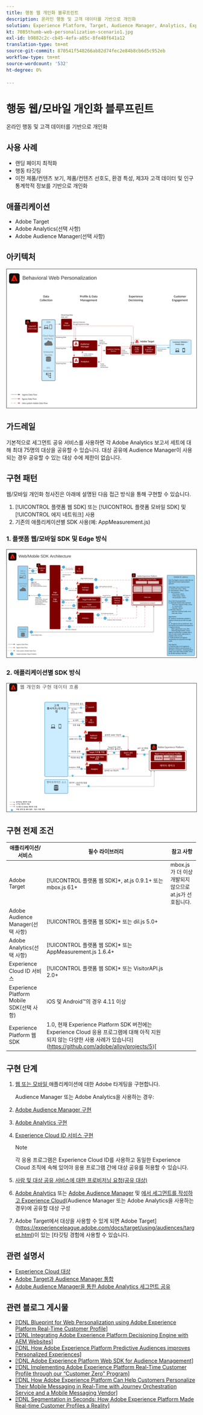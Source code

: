 ```yaml
---
title: 행동 웹 개인화 블루프린트
description: 온라인 행동 및 고객 데이터를 기반으로 개인화
solution: Experience Platform, Target, Audience Manager, Analytics, Experience Cloud Services, Data Collection
kt: 7085thumb-web-personalization-scenario1.jpg
exl-id: b9882c2c-cb45-4efa-a85c-8fe48f641a12
translation-type: tm+mt
source-git-commit: 870541f548266ab82d74fec2e84b8cb6d5c952eb
workflow-type: tm+mt
source-wordcount: '532'
ht-degree: 0%

---
```


# 행동 웹/모바일 개인화 블루프린트

온라인 행동 및 고객 데이터를 기반으로 개인화

## 사용 사례

* 랜딩 페이지 최적화
* 행동 타깃팅
* 이전 제품/컨텐츠 보기, 제품/컨텐츠 선호도, 환경 특성, 제3자 고객 데이터 및 인구 통계학적 정보를 기반으로 개인화

## 애플리케이션

* Adobe Target
* Adobe Analytics(선택 사항)
* Adobe Audience Manager(선택 사항)

## 아키텍처

<img src="assets/personalization.svg" alt="행동 웹 개인화 청사진을 위한 참조 아키텍처" style="border:1px solid #4a4a4a" />


## 가드레일

기본적으로 세그먼트 공유 서비스를 사용하면 각 Adobe Analytics 보고서 세트에 대해 최대 75명의 대상을 공유할 수 있습니다. 대상 공유에 Audience Manager이 사용되는 경우 공유할 수 있는 대상 수에 제한이 없습니다. 

## 구현 패턴

웹/모바일 개인화 청사진은 아래에 설명된 다음 접근 방식을 통해 구현할 수 있습니다.

1. [!UICONTROL 플랫폼 웹 SDK] 또는 [!UICONTROL 플랫폼 모바일 SDK] 및 [!UICONTROL 에지 네트워크] 사용
1. 기존의 애플리케이션별 SDK 사용(예: AppMeasurement.js)

### 1. 플랫폼 웹/모바일 SDK 및 Edge 방식

<img src="assets/websdkflow.svg" alt="[!UICONTROL Platform Web SDK] 또는 [!UICONTROL Platform Mobile SDK] 및 [!UICONTROL Edge Network] 접근 방식에 대한 참조 아키텍처" style="border:1px solid #4a4a4a" />

### 2. 애플리케이션별 SDK 방식

<img src="assets/appsdkflow.png" alt="애플리케이션별 SDK 접근 방식의 참조 아키텍처" style="border:1px solid #4a4a4a" />




## 구현 전제 조건

| 애플리케이션/서비스 | 필수 라이브러리 | 참고 사항 |
|---|---|---|
| Adobe Target | [!UICONTROL 플랫폼 웹 SDK]*, at.js 0.9.1+ 또는 mbox.js 61+ | mbox.js가 더 이상 개발되지 않으므로 at.js가 선호됩니다. |
| Adobe Audience Manager(선택 사항) | [!UICONTROL 플랫폼 웹 SDK]* 또는 dil.js 5.0+ |  |
| Adobe Analytics(선택 사항) | [!UICONTROL 플랫폼 웹 SDK]* 또는 AppMeasurement.js 1.6.4+ |  |
| Experience Cloud ID 서비스 | [!UICONTROL 플랫폼 웹 SDK]* 또는 VisitorAPI.js 2.0+ |  |
| Experience Platform Mobile SDK(선택 사항) | iOS 및 Android™의 경우 4.11 이상 |  |
| Experience Platform 웹 SDK | 1.0, 현재 Experience Platform SDK 버전에는 Experience Cloud 응용 프로그램에 대해 아직 지원되지 않는 다양한 사용 사례가 있습니다](https://github.com/adobe/alloy/projects/5)[ |  |

## 구현 단계

1. [웹 또는 모바일 ](https://experienceleague.adobe.com/docs/target/using/implement-target/implementing-target.html) 애플리케이션에 대한 Adobe 타게팅을 구현합니다.

   Audience Manager 또는 Adobe Analytics을 사용하는 경우:

1. [Adobe Audience Manager 구현](https://experienceleague.adobe.com/docs/audience-manager/user-guide/implementation-integration-guides/implement-audience-manager.html)
1. [Adobe Analytics 구현](https://experienceleague.adobe.com/docs/analytics/implementation/home.html)
1. [Experience Cloud ID 서비스 구현](https://experienceleague.adobe.com/docs/id-service/using/implementation/implementation-guides.html)

   >[!NOTE]
   >
   >각 응용 프로그램은 Experience Cloud ID를 사용하고 동일한 Experience Cloud 조직에 속해 있어야 응용 프로그램 간에 대상 공유를 허용할 수 있습니다.

1. [사람 및 대상 공유 서비스에 대한 프로비저닝 요청(공유 대상)](https://www.adobe.com/go/audiences)
1. [Adobe Analytics](https://experienceleague.adobe.com/docs/analytics/components/segmentation/segmentation-workflow/seg-build.html) 또는 [Adobe Audience Manager](https://experienceleague.adobe.com/docs/audience-manager/user-guide/features/segments/segment-builder.html) 및 [에서 세그먼트를 작성하고 Experience Cloud](https://experienceleague.adobe.com/docs/analytics/components/segmentation/segmentation-workflow/seg-publish.html)(Audience Manager 또는 Adobe Analytics을 사용하는 경우)에 공유할 대상 구성
1. Adobe Target에서 대상을 사용할 수 있게 되면 Adobe Target](https://experienceleague.adobe.com/docs/target/using/audiences/target.html)이 있는 [타깃팅 경험에 사용할 수 있습니다.

## 관련 설명서

* [Experience Cloud 대상](https://experienceleague.adobe.com/docs/core-services/interface/audiences/audience-library.html)
* [Adobe Target과 Audience Manager 통합](https://experienceleague.adobe.com/docs/audience-manager/user-guide/implementation-integration-guides/integration-other-solutions/aam-target-integration.html)
* [Adobe Audience Manager을 통한 Adobe Analytics 세그먼트 공유](https://experienceleague.adobe.com/docs/analytics/components/segmentation/segmentation-workflow/seg-publish.html)


## 관련 블로그 게시물

* [[!DNL Blueprint for Web Personalization using Adobe Experience Platform Real-Time Customer Profile]](https://medium.com/adobetech/blueprint-for-web-personalization-using-adobe-experience-platform-real-time-customer-profile-fef2ce7a4b2f)
* [[!DNL Integrating Adobe Experience Platform Decisioning Engine with AEM Websites]](https://jaeness.medium.com/integrating-adobe-experience-platform-decisioning-engine-with-aem-websites-9c222acd12e2)
* [[!DNL How Adobe Experience Platform Predictive Audiences improves Personalized Experiences]](https://medium.com/adobetech/how-adobe-experience-platform-predictive-audiences-improves-personalized-experiences-1f75a60cb7a3)
* [[!DNL Adobe Experience Platform Web SDK for Audience Management]](https://medium.com/adobetech/adobe-experience-platform-web-sdk-for-audience-management-751fa6d063bc)
* [[!DNL Implementing Adobe Experience Platform Real-Time Customer Profile through our “Customer Zero” Program]](https://medium.com/adobetech/implementing-adobe-experience-platform-real-time-customer-profile-through-our-customer-zero-32e7cd952896)
* [[!DNL How Adobe Experience Platform Can Help Customers Personalize Their Mobile Messaging in Real-Time with Journey Orchestration Service and a Mobile Messaging Vendor]](https://medium.com/adobetech/how-adobe-experience-platform-helped-a-client-personalize-their-mobile-messaging-in-real-time-with-7d634aefa098)
* [[!DNL Segmentation in Seconds: How Adobe Experience Platform Made Real-time Customer Profiles a Reality]](https://medium.com/adobetech/segmentation-in-seconds-how-adobe-experience-platform-made-real-time-customer-profiles-a-reality-a7a8552b0847)
